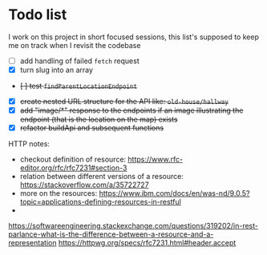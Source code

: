 # Todo list

I work on this project in short focused sessions, this list's supposed to keep me on track when I revisit the codebase

- [ ] add handling of failed `fetch` request
- [x] turn slug into an array
- ~~[ ] test `findParentLocationEndpoint`~~
- [x] ~~create nested URL structure for the API like: `old-house/hallway`~~
- [x] ~~add "image/*" response to the endpoints if an image illustrating the endpoint (that is the location on the map) exists~~
- [x]  ~~refactor buildApi and subsequent functions~~

HTTP notes:
- checkout definition of resource: 
https://www.rfc-editor.org/rfc/rfc7231#section-3
- relation between different versions of a resource: 
https://stackoverflow.com/a/35722727
- more on the resources: 
https://www.ibm.com/docs/en/was-nd/9.0.5?topic=applications-defining-resources-in-restful
- 
https://softwareengineering.stackexchange.com/questions/319202/in-rest-parlance-what-is-the-difference-between-a-resource-and-a-representation
https://httpwg.org/specs/rfc7231.html#header.accept

